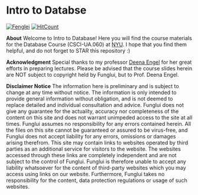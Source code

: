 # Intro to Databse
[![Fenglei](https://img.shields.io/badge/Gu-Fenglei-blue.svg)](https://i6.cims.nyu.edu/~fg1121/index.htm)
[![HitCount](http://hits.dwyl.io/FungluiKoo/Introduction-to-Database.svg)](http://hits.dwyl.io/FungluiKoo/Introduction-to-Database)

**About** 
Welcome to Intro to Database! Here you will find the course materials for the Database Course (CSCI-UA.060) at [NYU](https://www.nyu.edu). I hope that you find them helpful, and do not forget to STAR this repository :)

**Acknowledgment**
Special thanks to my professor [Deena Engel](https://cs.nyu.edu/~deena/) for her great efforts in preparing lectures. Please be advised that the course slides herein are NOT subject to copyright held by Funglui, but to Prof. Deena Engel.

**Disclaimer Notice**
The information here is preliminary and is subject to change at any time without notice. The information is only intended to provide general information without obligation, and is not deemed to replace detailed and individual consultation and advice.
Funglui does not give any guarantee for the actuality, accuracy nor completeness of the content on this site and does not warrant unimpeded access to the site at all times. Funglui assumes no responsibility for any errors contained herein.
All the files on this site cannot be guaranteed or assured to be virus-free, and Funglui does not accept liability for any errors, omissions or damages arising therefrom.
This site may contain links to websites operated by third parties as an additional service for visitors to the website. The websites accessed through these links are completely independent and are not subject to the control of Funglui. Funglui is therefore unable to accept any liability whatsoever for the content of third-party websites which you may access using links on our website. Furthermore, Funglui takes no responsibility for the content, data protection regulations or usage of such websites. 
